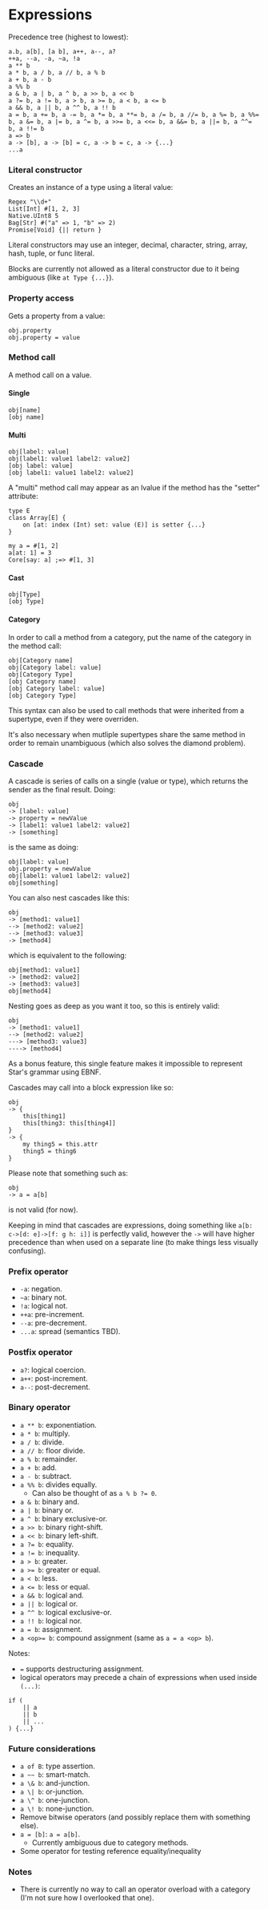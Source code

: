 # Expressions

Precedence tree (highest to lowest):
```
a.b, a[b], [a b], a++, a--, a?
++a, --a, -a, ~a, !a
a ** b
a * b, a / b, a // b, a % b
a + b, a - b
a %% b
a & b, a | b, a ^ b, a >> b, a << b
a ?= b, a != b, a > b, a >= b, a < b, a <= b
a && b, a || b, a ^^ b, a !! b
a = b, a += b, a -= b, a *= b, a **= b, a /= b, a //= b, a %= b, a %%= b, a &= b, a |= b, a ^= b, a >>= b, a <<= b, a &&= b, a ||= b, a ^^= b, a !!= b
a => b
a -> [b], a -> [b] = c, a -> b = c, a -> {...}
...a
```

### Literal constructor
Creates an instance of a type using a literal value:
```
Regex "\\d+"
List[Int] #[1, 2, 3]
Native.UInt8 5
Bag[Str] #("a" => 1, "b" => 2)
Promise[Void] {|| return }
```

Literal constructors may use an integer, decimal, character, string, array, hash, tuple, or func literal.

Blocks are currently not allowed as a literal constructor due to it being ambiguous (like `at Type {...}`).

### Property access
Gets a property from a value:
```
obj.property
obj.property = value
```

### Method call
A method call on a value.

#### Single
```
obj[name]
[obj name]
```

#### Multi
```
obj[label: value]
obj[label1: value1 label2: value2]
[obj label: value]
[obj label1: value1 label2: value2]
```

A "multi" method call may appear as an lvalue if the method has the "setter" attribute:
```
type E
class Array[E] {
	on [at: index (Int) set: value (E)] is setter {...}
}

my a = #[1, 2]
a[at: 1] = 3
Core[say: a] ;=> #[1, 3]
```

#### Cast
```
obj[Type]
[obj Type]
```

#### Category
In order to call a method from a category, put the name of the category in the method call:
```
obj[Category name]
obj[Category label: value]
obj[Category Type]
[obj Category name]
[obj Category label: value]
[obj Category Type]
```

This syntax can also be used to call methods that were inherited from a supertype, even if they were overriden.

It's also necessary when mutliple supertypes share the same method in order to remain unambiguous (which also solves the diamond problem).

### Cascade
A cascade is series of calls on a single (value or type), which returns the sender as the final result.
Doing:
```
obj
-> [label: value]
-> property = newValue
-> [label1: value1 label2: value2]
-> [something]
```
is the same as doing:
```
obj[label: value]
obj.property = newValue
obj[label1: value1 label2: value2]
obj[something]
```

You can also nest cascades like this:
```
obj
-> [method1: value1]
--> [method2: value2]
--> [method3: value3]
-> [method4]
```
which is equivalent to the following:
```
obj[method1: value1]
-> [method2: value2]
-> [method3: value3]
obj[method4]
```

Nesting goes as deep as you want it too, so this is entirely valid:
```
obj
-> [method1: value1]
--> [method2: value2]
---> [method3: value3]
----> [method4]
```

As a bonus feature, this single feature makes it impossible to represent Star's grammar using EBNF. 

Cascades may call into a block expression like so:
```
obj
-> {
	this[thing1]
	this[thing3: this[thing4]]
}
-> {
	my thing5 = this.attr
	thing5 = thing6
}
```

Please note that something such as:
```
obj
-> a = a[b]
```
is not valid (for now).

Keeping in mind that cascades are expressions, doing something like `a[b: c->[d: e]->[f: g h: i]]` is perfectly valid,
however the `->` will have higher precedence than when used on a separate line (to make things less visually confusing).

### Prefix operator
- `-a`: negation.
- `~a`: binary not.
- `!a`: logical not.
- `++a`: pre-increment.
- `--a`: pre-decrement.
- `...a`: spread (semantics TBD).

### Postfix operator
- `a?`: logical coercion.
- `a++`: post-increment.
- `a--`: post-decrement.

### Binary operator
- `a ** b`: exponentiation.
- `a * b`: multiply.
- `a / b`: divide.
- `a // b`: floor divide.
- `a % b`: remainder.
- `a + b`: add.
- `a - b`: subtract.
- `a %% b`: divides equally.
	- Can also be thought of as `a % b ?= 0`.
- `a & b`: binary and.
- `a | b`: binary or.
- `a ^ b`: binary exclusive-or.
- `a >> b`: binary right-shift.
- `a << b`: binary left-shift.
- `a ?= b`: equality.
- `a != b`: inequality.
- `a > b`: greater.
- `a >= b`: greater or equal.
- `a < b`: less.
- `a <= b`: less or equal.
- `a && b`: logical and.
- `a || b`: logical or.
- `a ^^ b`: logical exclusive-or.
- `a !! b`: logical nor.
- `a = b`: assignment.
- `a <op>= b`: compound assignment (same as `a = a <op> b`).

Notes:
- `=` supports destructuring assignment.
- logical operators may precede a chain of expressions when used inside `(...)`:
```
if (
	|| a
	|| b
	|| ...
) {...}
```

### Future considerations
- `a of B`: type assertion.
- `a ~~ b`: smart-match.
- `a \& b`: and-junction.
- `a \| b`: or-junction.
- `a \^ b`: one-junction.
- `a \! b`: none-junction.
- Remove bitwise operators (and possibly replace them with something else).
- `a = [b]`: `a = a[b]`.
	- Currently ambiguous due to category methods.
- Some operator for testing reference equality/inequality

### Notes
- There is currently no way to call an operator overload with a category (I'm not sure how I overlooked that one).